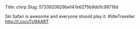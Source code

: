 Title: chirp
Slug: 5733920629be147e6275b9dd1c99718d

Ski Safari is awesome and everyone should play it. #IdleTraveller <a href="http://t.co/uTU9AART">http://t.co/uTU9AART</a>
